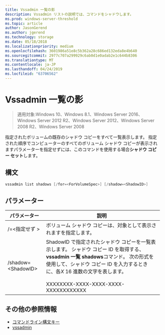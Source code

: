 ```yaml
---
title: Vssadmin 一覧の影
description: Vssadmin リストの説明では、コマンドをシャドウします。
ms.prod: windows-server-threshold
ms.topic: article
author: JasonGerend
ms.author: jgerend
ms.technology: storage
ms.date: 05/18/2018
ms.localizationpriority: medium
ms.openlocfilehash: 3601986a51e8c5b362a28c686ed132eda8e4b640
ms.sourcegitcommit: 2977c707a299929c6ab0d1e0adab2e1c644b8306
ms.translationtype: MT
ms.contentlocale: ja-JP
ms.lasthandoff: 04/24/2019
ms.locfileid: "63706562"
---
```

# <a name="vssadmin-list-shadows"></a>Vssadmin 一覧の影

>適用対象:Windows 10、Windows 8.1、Windows Server 2016、Windows Server 2012 R2、Windows Server 2012、Windows Server 2008 R2、Windows Server 2008

指定されたボリュームの既存のシャドウ コピーをすべて一覧表示します。 指定された順序でコンピューターのすべてのボリューム シャドウ コピーが表示されますパラメーターを指定せずには、このコマンドを使用する場合**シャドウ コピー セット**します。

## <a name="syntax"></a>構文

```PowerShell
vssadmin list shadows [/for=<ForVolumeSpec>] [/shadow=<ShadowID>]
```

## <a name="parameters"></a>パラメーター

|パラメーター|説明|
|---|---|
|/=\<指定せず >|ボリューム シャドウ コピーは、対象として表示されますを指定します。|
|/shadow=\<ShadowID>|ShadowID で指定されたシャドウ コピーを一覧表示します。 シャドウ コピー ID を取得する、 **vssadmin 一覧 shadows**コマンド。 次の形式を使用して、シャドウ コピー ID を入力するときに、各*X* 16 進数の文字を表します。<br><br>XXXXXXXX-XXXX-XXXX-XXXX-XXXXXXXXXXXX|

## <a name="additional-references"></a>その他の参照情報

* [コマンドライン構文キー](https://docs.microsoft.com/previous-versions/windows/it-pro/windows-server-2012-r2-and-2012/cc771080(v%3dws.11))
* [vssadmin](vssadmin.md)